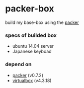 packer-box
==========
build my base-box using the [packer](https://www.packer.io/ "packer")

### specs of builded box
* ubuntu 14.04 server
* Japanese keyboad

### depend on
* [packer](https://www.packer.io/ "packer") (v0.7.2)
* [virtualbox](https://www.virtualbox.org/ "virtualbox") (v4.3.18)
